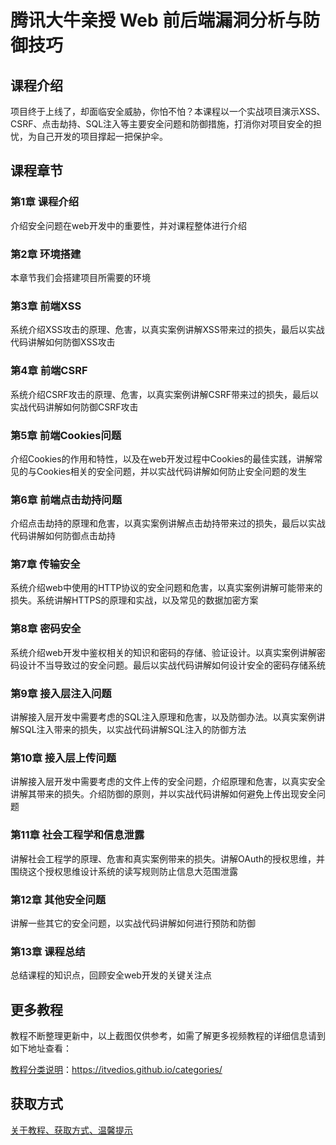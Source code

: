 # 腾讯大牛亲授 Web 前后端漏洞分析与防御技巧

## 课程介绍

项目终于上线了，却面临安全威胁，你怕不怕？本课程以一个实战项目演示XSS、CSRF、点击劫持、SQL注入等主要安全问题和防御措施，打消你对项目安全的担忧，为自己开发的项目撑起一把保护伞。

<!--more-->

## 课程章节

### 第1章 课程介绍

介绍安全问题在web开发中的重要性，并对课程整体进行介绍

### 第2章 环境搭建

本章节我们会搭建项目所需要的环境

### 第3章 前端XSS

系统介绍XSS攻击的原理、危害，以真实案例讲解XSS带来过的损失，最后以实战代码讲解如何防御XSS攻击

### 第4章 前端CSRF

系统介绍CSRF攻击的原理、危害，以真实案例讲解CSRF带来过的损失，最后以实战代码讲解如何防御CSRF攻击

### 第5章 前端Cookies问题

介绍Cookies的作用和特性，以及在web开发过程中Cookies的最佳实践，讲解常见的与Cookies相关的安全问题，并以实战代码讲解如何防止安全问题的发生

### 第6章 前端点击劫持问题

介绍点击劫持的原理和危害，以真实案例讲解点击劫持带来过的损失，最后以实战代码讲解如何防御点击劫持

### 第7章 传输安全

系统介绍web中使用的HTTP协议的安全问题和危害，以真实案例讲解可能带来的损失。系统讲解HTTPS的原理和实战，以及常见的数据加密方案

### 第8章 密码安全

系统介绍web开发中鉴权相关的知识和密码的存储、验证设计。以真实案例讲解密码设计不当导致过的安全问题。最后以实战代码讲解如何设计安全的密码存储系统

### 第9章 接入层注入问题

讲解接入层开发中需要考虑的SQL注入原理和危害，以及防御办法。以真实案例讲解SQL注入带来的损失，以实战代码讲解SQL注入的防御方法

### 第10章 接入层上传问题

讲解接入层开发中需要考虑的文件上传的安全问题，介绍原理和危害，以真实安全讲解其带来的损失。介绍防御的原则，并以实战代码讲解如何避免上传出现安全问题

### 第11章 社会工程学和信息泄露

讲解社会工程学的原理、危害和真实案例带来的损失。讲解OAuth的授权思维，并围绕这个授权思维设计系统的读写规则防止信息大范围泄露

### 第12章 其他安全问题

讲解一些其它的安全问题，以实战代码讲解如何进行预防和防御

### 第13章 课程总结

总结课程的知识点，回顾安全web开发的关键关注点

## 更多教程

教程不断整理更新中，以上截图仅供参考，如需了解更多视频教程的详细信息请到如下地址查看：

[教程分类说明](https://itvedios.github.io/categories/)：<https://itvedios.github.io/categories/>

## 获取方式

[关于教程、获取方式、温馨提示](https://itvedios.github.io/about/)
